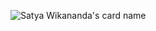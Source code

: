 

![Satya Wikananda's card name](https://cardivo.vercel.app/api?name=Axel%20Calendreau&image=https://avatars.githubusercontent.com/u/36140542?v=4&backgroundColor=%23ecf0f1&description=French%20student%20who%20use%20github%20to%20code%20better&site=axel-cal.fr&pattern=ticTacToe&colorPattern=%23eaeaea&linkedin=calendreau-axel&github=calaxo)
